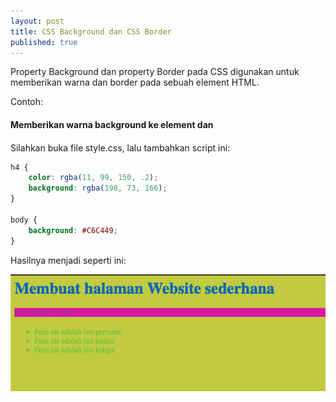 ```yaml
---
layout: post
title: CSS Background dan CSS Border
published: true
---
```


Property Background dan property Border pada CSS digunakan untuk memberikan warna dan border pada sebuah element HTML. 

Contoh:
#### Memberikan warna background ke element <body> dan <h4>
Silahkan buka file style.css, lalu tambahkan script ini:

```css
h4 {
    color: rgba(11, 99, 150, .2);
    background: rgba(198, 73, 166);
}

body {
    background: #C6C449;
}
```

Hasilnya menjadi seperti ini:

![HTML Page](/images/backgroundcss.png "Halaman websatu.html yang telah diberi background")


